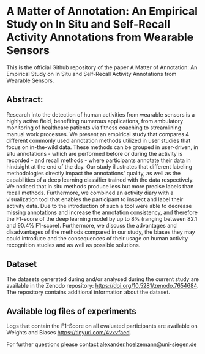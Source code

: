 # A Matter of Annotation: An Empirical Study on In Situ and Self-Recall Activity Annotations from Wearable Sensors

This is the official Github repository of the paper A Matter of Annotation: An Empirical Study on In Situ and Self-Recall Activity Annotations from Wearable Sensors.

## Abstract:
Research into the detection of human activities from wearable sensors is a highly active field, benefiting numerous applications, from ambulatory monitoring of healthcare patients via fitness coaching to streamlining manual work processes.
We present an empirical study that compares 4 different commonly used annotation methods utilized in user studies that focus on in-the-wild data. These methods can be grouped in user-driven, in situ annotations - which are performed before or during the activity is recorded - and recall methods - where participants annotate their data in hindsight at the end of the day.
Our study illustrates that different labeling methodologies directly impact the annotations' quality, as well as the capabilities of a deep learning classifier trained with the data respectively. 
We noticed that in situ methods produce less but more precise labels than recall methods. Furthermore, we combined an activity diary with a visualization tool that enables the participant to inspect and label their activity data. Due to the introduction of such a tool were able to decrease missing annotations and increase the annotation consistency, and therefore the F1-score of the deep learning model by up to 8% (ranging between 82.1 and 90.4% F1-score). 
Furthermore, we discuss the advantages and disadvantages of the methods compared in our study, the biases they may could introduce and the consequences of their usage on human activity recognition studies and as well as possible solutions.

## Dataset 
The datasets generated during and/or analysed during the current study are available in the Zenodo repository: https://doi.org/10.5281/zenodo.7654684.
The repository contains additional information about the dataset.

## Available log files of experiments
Logs that contain the F1-Score on all evaluated participants are available on Weights and Biases https://tinyurl.com/4vxvfaed.

For further questions please contact alexander.hoelzemann@uni-siegen.de